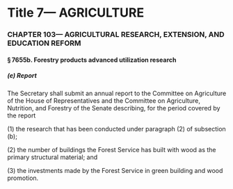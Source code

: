 
# Title 7— AGRICULTURE
### CHAPTER 103— AGRICULTURAL RESEARCH, EXTENSION, AND EDUCATION REFORM
#### § 7655b. Forestry products advanced utilization research
##### (e) Report

The Secretary shall submit an annual report to the Committee on Agriculture of the House of Representatives and the Committee on Agriculture, Nutrition, and Forestry of the Senate describing, for the period covered by the report

(1) the research that has been conducted under paragraph (2) of subsection (b);

(2) the number of buildings the Forest Service has built with wood as the primary structural material; and

(3) the investments made by the Forest Service in green building and wood promotion.
